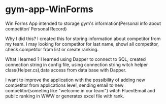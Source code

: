# gym-app-WinForms
Win Forms App intended to storage  gym's information(Personal info about competitor/ Personal Record)

Why I did this? 
I created this for storing information about competitor from my team. I may looking for competitor for last name, showl all competitor, check competitor from list or create ranking.

What I learned ?
I learned using Dapper to connect to SQL, created connection string in config file, using connection string witch helper class(Helper.cs),data access from data base with Dapper.


I want to improve the application with the possibility of adding new competitor from applications level, sending email to new competitor(someting like "welcome in our team") witch FluentEmail and public ranking in WWW or generatex excel file with rank.
